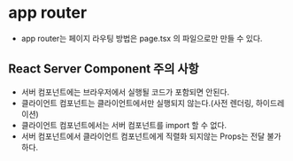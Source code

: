 # app router

- app router는 페이지 라우팅 방법은 page.tsx 의 파일으로만 만들 수 있다.

## React Server Component 주의 사항

- 서버 컴포넌트에는 브라우저에서 실행될 코드가 포함되면 안된다.
- 클라이언트 컴포넌트는 클라이언트에서만 실행되지 않는다.(사전 렌더링, 하이드레이션)
- 클라이언트 컴포넌트에서는 서버 컴포넌트를 import 할 수 없다.
- 서버 컴포넌트에서 클라이언트 컴포넌트에게 직렬화 되지않는 Props는 전달 불가하다.
